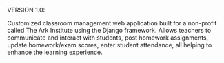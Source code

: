 VERSION 1.0:

Customized classroom management web application built for a non-profit called The Ark Institute using the Django framework. Allows teachers to communicate and interact with students, post homework assignments, update homework/exam scores, enter student attendance, all helping to enhance the learning experience.

